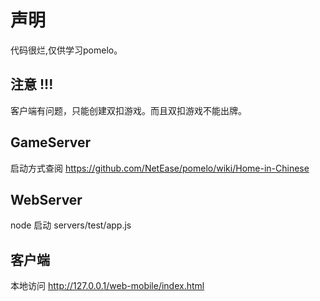 # 声明

代码很烂,仅供学习pomelo。



## 注意 !!!

 客户端有问题，只能创建双扣游戏。而且双扣游戏不能出牌。



## GameServer

启动方式查阅 https://github.com/NetEase/pomelo/wiki/Home-in-Chinese



## WebServer

node 启动 servers/test/app.js



## 客户端

本地访问 http://127.0.0.1/web-mobile/index.html